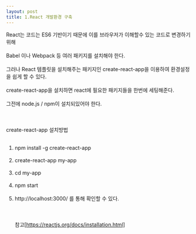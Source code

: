 ```yaml
---
layout: post
title: 1.React 개발환경 구축
---
```


React는 코드는 ES6 기반이기 때문에 이를 브라우저가 이해할수 있는 코드로 변경하기 위해 <br><br>
Babel 이나 Webpack 등 여러 패키지를 설치해야 한다. <br><br>
그러나 React 템플릿을 설치해주는 패키지인 create-react-app을 이용하여 환경설정을 쉽게 할 수 있다. <br><br>
create-react-app을 설치하면 react에 필요한 패키지들을 한번에 세팅해준다. <br><br>
그전에 node.js / npm이 설치되있어야 한다. <br><br>
<br><br>
create-react-app 설치방법 <br><br>
1. npm install -g create-react-app <br><br>
2. create-react-app my-app <br><br>
3. cd my-app <br><br>
4. npm start <br><br>
5. http://localhost:3000/  를 통해 확인할 수 있다. <br><br>
 <br><br>
참고[https://reactjs.org/docs/installation.html]
